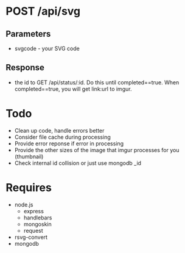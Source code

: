 POST /api/svg
=============
Parameters
----------
* svgcode - your SVG code

Response
---------
* the id to GET /api/status/:id.  Do this until completed==true.  When completed==true, you will get link:url to imgur.  

Todo
======
* Clean up code, handle errors better
* Consider file cache during processing
* Provide error reponse if error in processing
* Provide the other sizes of the image that imgur processes for you (thumbnail)
* Check internal id collision or just use mongodb _id

Requires
==========
* node.js
	* express
	* handlebars
	* mongoskin
	* request
* rsvg-convert
* mongodb
